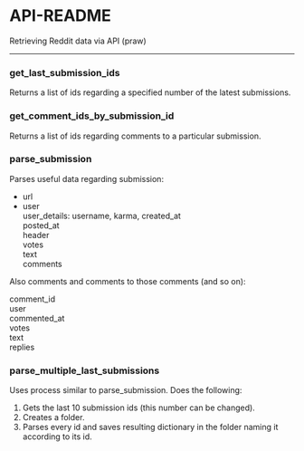 # API-README
Retrieving Reddit data via API (praw)

---
### get_last_submission_ids
Returns a list of ids regarding a specified number of the latest submissions.

### get_comment_ids_by_submission_id
Returns a list of ids regarding comments to a particular submission.

### parse_submission
Parses useful data regarding submission:<br>

* url<br>
* user<br>
user_details: username, karma, created_at<br>
posted_at<br>
header<br>
votes<br>
text<br>
comments<br>

Also comments and comments to those comments (and so on):<br>

comment_id<br>
user<br>
commented_at<br>
votes<br>
text<br>
replies<br>

### parse_multiple_last_submissions
Uses process similar to parse_submission. Does the following:
1. Gets the last 10 submission ids (this number can be changed).
2. Creates a folder.
3. Parses every id and saves resulting dictionary in the folder naming it according to its id.
